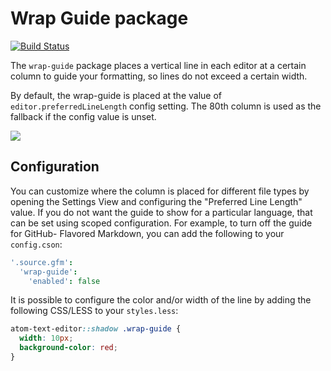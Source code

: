 # Wrap Guide package

[![Build Status](https://travis-ci.org/atom/wrap-guide.svg?branch=master)](https://travis-ci.org/atom/wrap-guide)

The `wrap-guide` package places a vertical line in each editor at a certain
column to guide your formatting, so lines do not exceed a certain width.

By default, the wrap-guide is placed at the value of `editor.preferredLineLength`
config setting. The 80th column is used as the fallback if the config value is
unset.

![](https://f.cloud.github.com/assets/671378/2241976/dbf6a8f6-9ced-11e3-8fef-d8a226301530.png)

## Configuration

You can customize where the column is placed for different file types by
opening the Settings View and configuring the "Preferred Line Length" value. If
you do not want the guide to show for a particular language, that can be set
using scoped configuration. For example, to turn off the guide for GitHub-
Flavored Markdown, you can add the following to your `config.cson`:

```coffeescript
'.source.gfm':
  'wrap-guide':
    'enabled': false
```

It is possible to configure the color and/or width of the line by adding the
following CSS/LESS to your `styles.less`:

```css
atom-text-editor::shadow .wrap-guide {
  width: 10px;
  background-color: red;
}
```
